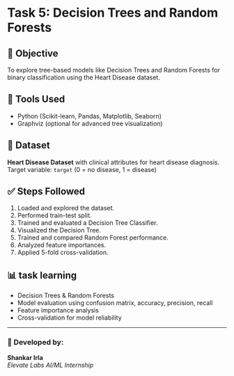 # Task 5: Decision Trees and Random Forests

## 🎯 Objective
To explore tree-based models like Decision Trees and Random Forests for binary classification using the Heart Disease dataset.

## 🧰 Tools Used
- Python (Scikit-learn, Pandas, Matplotlib, Seaborn)
- Graphviz (optional for advanced tree visualization)

## 📂 Dataset
**Heart Disease Dataset** with clinical attributes for heart disease diagnosis.  
Target variable: `target` (0 = no disease, 1 = disease)

## ✅ Steps Followed
1. Loaded and explored the dataset.
2. Performed train-test split.
3. Trained and evaluated a Decision Tree Classifier.
4. Visualized the Decision Tree.
5. Trained and compared Random Forest performance.
6. Analyzed feature importances.
7. Applied 5-fold cross-validation.

## 📊 task learning
- Decision Trees & Random Forests
- Model evaluation using confusion matrix, accuracy, precision, recall
- Feature importance analysis
- Cross-validation for model reliability


---

### 🚀 Developed by:
**Shankar Irla**  
_Elevate Labs AI/ML Internship_

